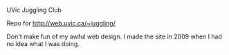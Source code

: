 UVic Juggling Club

Repo for http://web.uvic.ca/~juggling/

Don't make fun of my awful web design. I made the site in 2009 when I had no
idea what I was doing.

